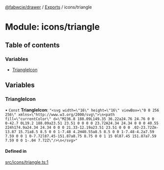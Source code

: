 [@fabwcie/drawer](../README.md) / [Exports](../modules.md) / icons/triangle

# Module: icons/triangle

## Table of contents

### Variables

- [TriangleIcon](icons_triangle.md#triangleicon)

## Variables

### TriangleIcon

• `Const` **TriangleIcon**: ``"<svg width=\"16\" height=\"16\" viewBox=\"0 0 256 256\" xmlns=\"http://www.w3.org/2000/svg\">\n<path fill=\"currentColor\" d=\"M236.8 188.09L149.35 36.22a24.76 24.76 0 0 0-42.7 0L19.2 188.09a23.51 23.51 0 0 0 0 23.72A24.34 24.34 0 0 0 40.55 224h174.9a24.34 24.34 0 0 0 21.33-12.19a23.51 23.51 0 0 0 .02-23.72Zm-13.87 15.71a8.5 8.5 0 0 1-7.48 4.2H40.55a8.5 8.5 0 0 1-7.48-4.2a7.59 7.59 0 0 1 0-7.72l87.45-151.87a8.75 8.75 0 0 1 15 0l87.45 151.87a7.59 7.59 0 0 1-.04 7.72Z\"/>\n</svg>"``

#### Defined in

[src/icons/triangle.ts:1](https://github.com/fabwcie/drawer/blob/21e6e28/src/icons/triangle.ts#L1)
